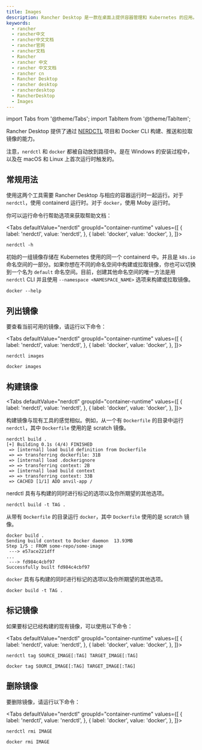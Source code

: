 ```yaml
---
title: Images
description: Rancher Desktop 是一款在桌面上提供容器管理和 Kubernetes 的应用。它适用于 Mac（包括 Intel 和 Apple Silicon）、Windows 和 Linux。
keywords:
  - rancher
  - rancher中文
  - rancher中文文档
  - rancher官网
  - rancher文档
  - Rancher
  - rancher 中文
  - rancher 中文文档
  - rancher cn
  - Rancher Desktop
  - rancher desktop
  - rancherdesktop
  - RancherDesktop
  - Images
---
```


import Tabs from '@theme/Tabs';
import TabItem from '@theme/TabItem';

Rancher Desktop 提供了通过 [NERDCTL](https://github.com/containerd/nerdctl) 项目和 Docker CLI 构建、推送和拉取镜像的能力。

注意，`nerdctl` 和 `docker` 都被自动放到路径中。是在 Windows 的安装过程中，以及在 macOS 和 Linux 上首次运行时触发的。

## 常规用法

使用这两个工具需要 Rancher Desktop 与相应的容器运行时一起运行。对于 `nerdctl`，使用 containerd 运行时。对于 `docker`，使用 Moby 运行时。

你可以运行命令行帮助选项来获取帮助文档：

<Tabs
defaultValue="nerdctl"
groupId="container-runtime"
values={[
{ label: 'nerdctl', value: 'nerdctl', },
{ label: 'docker', value: 'docker', },
]}>

<TabItem value="nerdctl">

```console
nerdctl -h
```

初始的一组镜像存储在 Kubernetes 使用的同一个 containerd 中。并且是 `k8s.io` 命名空间的一部分。如果你想在不同的命名空间中构建或拉取镜像，你也可以切换到一个名为 `default` 命名空间。目前，创建其他命名空间的唯一方法是用 `nerdctl` CLI 并且使用 `--namespace <NAMESPACE_NAME>` 选项来构建或拉取镜像。

</TabItem>
<TabItem value="docker" default>

```console
docker --help
```

  </TabItem>
</Tabs>

## 列出镜像

要查看当前可用的镜像，请运行以下命令：

<Tabs
defaultValue="nerdctl"
groupId="container-runtime"
values={[
{ label: 'nerdctl', value: 'nerdctl', },
{ label: 'docker', value: 'docker', },
]}>

<TabItem value="nerdctl">

```console
nerdctl images
```

  </TabItem>
  <TabItem value="docker">

```console
docker images
```

  </TabItem>
</Tabs>

## 构建镜像

<Tabs
defaultValue="nerdctl"
groupId="container-runtime"
values={[
{ label: 'nerdctl', value: 'nerdctl', },
{ label: 'docker', value: 'docker', },
]}>

<TabItem value="nerdctl">

构建镜像与现有工具的感觉相似。例如，从一个有 `Dockerfile` 的目录中运行 `nerdctl`，其中 `Dockerfile` 使用的是 scratch 镜像。

```console
nerdctl build .
[+] Building 0.1s (4/4) FINISHED
 => [internal] load build definition from Dockerfile
 => => transferring dockerfile: 31B
 => [internal] load .dockerignore
 => => transferring context: 2B
 => [internal] load build context
 => => transferring context: 33B
 => CACHED [1/1] ADD anvil-app /
```

nerdctl 具有与构建的同时进行标记的选项以及你所期望的其他选项。

```console
nerdctl build -t TAG .
```

  </TabItem>
  <TabItem value="docker">

从带有 `Dockerfile` 的目录运行 `docker`，其中 `Dockerfile` 使用的是 scratch 镜像。

```console
docker build .
Sending build context to Docker daemon  13.93MB
Step 1/5 : FROM some-repo/some-image
 ---> e57ace221dff
...
 ---> fd984c4cbf97
Successfully built fd984c4cbf97
```

`docker` 具有与构建的同时进行标记的选项以及你所期望的其他选项。

```console
docker build -t TAG .
```

  </TabItem>
</Tabs>

## 标记镜像

如果要标记已经构建的现有镜像，可以使用以下命令：

<Tabs
defaultValue="nerdctl"
groupId="container-runtime"
values={[
{ label: 'nerdctl', value: 'nerdctl', },
{ label: 'docker', value: 'docker', },
]}>

<TabItem value="nerdctl">

```console
nerdctl tag SOURCE_IMAGE[:TAG] TARGET_IMAGE[:TAG]
```

  </TabItem>
  <TabItem value="docker">

```console
docker tag SOURCE_IMAGE[:TAG] TARGET_IMAGE[:TAG]
```

  </TabItem>
</Tabs>

## 删除镜像

要删除镜像，请运行以下命令：

<Tabs
defaultValue="nerdctl"
groupId="container-runtime"
values={[
{ label: 'nerdctl', value: 'nerdctl', },
{ label: 'docker', value: 'docker', },
]}>

<TabItem value="nerdctl">

```console
nerdctl rmi IMAGE
```

  </TabItem>
  <TabItem value="docker">

```console
docker rmi IMAGE
```

  </TabItem>
</Tabs>
